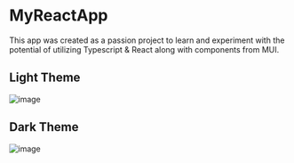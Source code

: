 # MyReactApp
This app was created as a passion project to learn and experiment with the potential of utilizing Typescript & React along with components from MUI.

## Light Theme
![image](https://github.com/user-attachments/assets/5ad119b9-0705-4fbc-9507-cb85c7d9ab9c)

## Dark Theme
![image](https://github.com/user-attachments/assets/45a14285-02a3-4d0a-89e6-7a5e936abadc)
